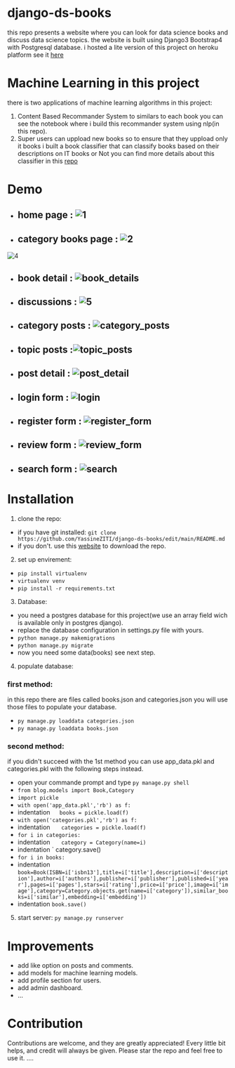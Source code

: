 # django-ds-books
this repo presents a website where you can look for data science books and discuss data science topics.
the website is built using Django3 Bootstrap4 with Postgresql database.
i hosted a lite version of this project on heroku platform see it [here](https://ds-book.herokuapp.com/)
# Machine Learning in this project
there is two applications of machine learning algorithms in this project:
1. Content Based Recommander System to similars to each book you can see the notebook where i build this recommander system using nlp(in this repo).
2. Super users can uppload new books so to ensure that they uppload only it books i built a book classifier that can classify books based on their descriptions on IT books or Not you can find more details about this classifier in this [repo](https://github.com/YassineZITI/IT-or-Not-Books-)
# Demo
- ## home page : ![1](https://user-images.githubusercontent.com/76163895/181345920-2e0f7d3b-963e-42c1-9813-41257331ffb2.png)
- ## category books page : ![2](https://user-images.githubusercontent.com/76163895/181345934-9a6cf008-e56b-4a9b-932a-6077821525d8.png)
![4](https://user-images.githubusercontent.com/76163895/181345967-089d6552-c26a-4195-9cea-2c9d41390611.png)
- ## book detail : ![book_details](https://user-images.githubusercontent.com/76163895/181346060-acbcf170-975a-4b9a-949e-c1a8988749b4.png)
- ## discussions : ![5](https://user-images.githubusercontent.com/76163895/181345972-93b4031e-3f56-4172-89b6-e622402d5922.png)
- ## category posts : ![category_posts](https://user-images.githubusercontent.com/76163895/181498492-0a731e90-31fe-4915-965c-f5755d8d92bd.png)
- ## topic posts :![topic_posts](https://user-images.githubusercontent.com/76163895/181498468-39d28a5f-7b58-4a83-a727-8b7099b0e2d5.png)
- ## post detail : ![post_detail](https://user-images.githubusercontent.com/76163895/181346072-9e9911cd-aecf-4f90-baa1-9cb40a9a0391.png)
- ## login form : ![login](https://user-images.githubusercontent.com/76163895/181346068-3838909f-b3d3-4e85-a372-20a77c9320dd.png)
- ## register form : ![register_form](https://user-images.githubusercontent.com/76163895/181346079-8a07ea0b-b97c-4bd5-9aae-75d095489339.png)
- ## review form : ![review_form](https://user-images.githubusercontent.com/76163895/181346081-cce2b795-aff7-4d8e-a367-58fe0cd56aa6.png)
- ## search form : ![search](https://user-images.githubusercontent.com/76163895/181346083-34f2e815-2e0c-4b04-a3a2-31c844b13b68.png)
# Installation
1. clone the repo:
- if you have git installed: `git clone https://github.com/YassineZITI/django-ds-books/edit/main/README.md`
- if you don't. use this [website](https://minhaskamal.github.io/DownGit/) to download the repo.
2. set up envirement:
- `pip install virtualenv`
- `virtualenv venv`
- `pip install -r requirements.txt`
3. Database:
- you need a postgres database for this project(we use an array field wich is available only in postgres django).
- replace the database configuration in settings.py file with yours.
- `python manage.py makemigrations`
- `python manage.py migrate`
- now you need some data(books) see next step.
4. populate database:
### first method:
in this repo there are files called books.json and categories.json you will use those files to populate your database.
- `py manage.py loaddata categories.json `
- `py manage.py loaddata books.json`
### second method:
if you didn't succeed with the 1st method you can use app_data.pkl and categories.pkl with the following steps instead.
- open your commande prompt and type `py manage.py shell`
- `from blog.models import Book,Category`
- `import pickle`
- `with open('app_data.pkl','rb') as f:`
- indentation`    books = pickle.load(f) `
- `with open('categories.pkl','rb') as f:`
- indentation `    categories = pickle.load(f) `
- `for i in categories:`
- indentation `   category = Category(name=i)`
- indentation `   category.save()
- `for i in books:`
- indentation  `book=Book(ISBN=i['isbn13'],title=i['title'],description=i['description'],author=i['authors'],publisher=i['publisher'],published=i['year'],pages=i['pages'],stars=i['rating'],price=i['price'],image=i['image'],category=Category.objects.get(name=i['category']),similar_books=i['similar'],embedding=i['embedding'])`
- indentation `book.save()`
5. start server:
`py manage.py runserver`
# Improvements
- add like option on posts and comments.
- add models for machine learning models.
- add profile section for users.
- add admin dashboard.
- ...
# Contribution
Contributions are welcome, and they are greatly appreciated! Every little bit helps, and credit will always be given.
Please star the repo and feel free to use it.
....
